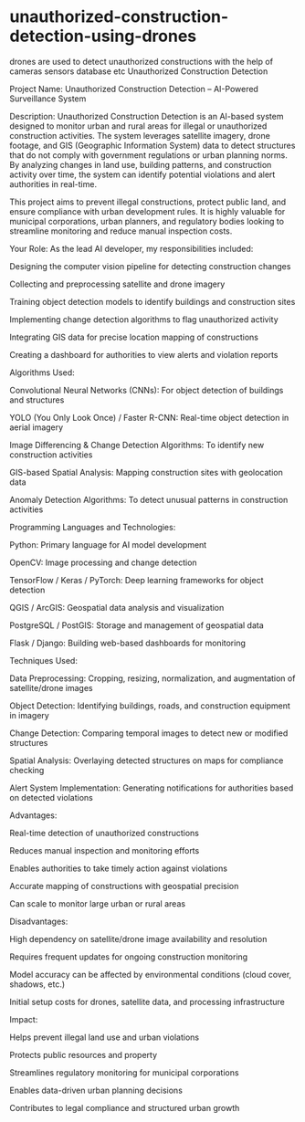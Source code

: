 # unauthorized-construction-detection-using-drones
drones are used to detect unauthorized constructions with the help of cameras sensors database etc 
Unauthorized Construction Detection

Project Name: Unauthorized Construction Detection – AI-Powered Surveillance System

Description:
Unauthorized Construction Detection is an AI-based system designed to monitor urban and rural areas for illegal or unauthorized construction activities. The system leverages satellite imagery, drone footage, and GIS (Geographic Information System) data to detect structures that do not comply with government regulations or urban planning norms. By analyzing changes in land use, building patterns, and construction activity over time, the system can identify potential violations and alert authorities in real-time.

This project aims to prevent illegal constructions, protect public land, and ensure compliance with urban development rules. It is highly valuable for municipal corporations, urban planners, and regulatory bodies looking to streamline monitoring and reduce manual inspection costs.

Your Role:
As the lead AI developer, my responsibilities included:

Designing the computer vision pipeline for detecting construction changes

Collecting and preprocessing satellite and drone imagery

Training object detection models to identify buildings and construction sites

Implementing change detection algorithms to flag unauthorized activity

Integrating GIS data for precise location mapping of constructions

Creating a dashboard for authorities to view alerts and violation reports

Algorithms Used:

Convolutional Neural Networks (CNNs): For object detection of buildings and structures

YOLO (You Only Look Once) / Faster R-CNN: Real-time object detection in aerial imagery

Image Differencing & Change Detection Algorithms: To identify new construction activities

GIS-based Spatial Analysis: Mapping construction sites with geolocation data

Anomaly Detection Algorithms: To detect unusual patterns in construction activities

Programming Languages and Technologies:

Python: Primary language for AI model development

OpenCV: Image processing and change detection

TensorFlow / Keras / PyTorch: Deep learning frameworks for object detection

QGIS / ArcGIS: Geospatial data analysis and visualization

PostgreSQL / PostGIS: Storage and management of geospatial data

Flask / Django: Building web-based dashboards for monitoring

Techniques Used:

Data Preprocessing: Cropping, resizing, normalization, and augmentation of satellite/drone images

Object Detection: Identifying buildings, roads, and construction equipment in imagery

Change Detection: Comparing temporal images to detect new or modified structures

Spatial Analysis: Overlaying detected structures on maps for compliance checking

Alert System Implementation: Generating notifications for authorities based on detected violations

Advantages:

Real-time detection of unauthorized constructions

Reduces manual inspection and monitoring efforts

Enables authorities to take timely action against violations

Accurate mapping of constructions with geospatial precision

Can scale to monitor large urban or rural areas

Disadvantages:

High dependency on satellite/drone image availability and resolution

Requires frequent updates for ongoing construction monitoring

Model accuracy can be affected by environmental conditions (cloud cover, shadows, etc.)

Initial setup costs for drones, satellite data, and processing infrastructure

Impact:

Helps prevent illegal land use and urban violations

Protects public resources and property

Streamlines regulatory monitoring for municipal corporations

Enables data-driven urban planning decisions

Contributes to legal compliance and structured urban growth
